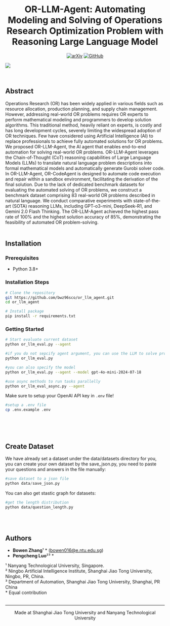 <h1 align="center">
OR-LLM-Agent: Automating Modeling and Solving of Operations Research Optimization Problem with Reasoning Large Language Model
</h1>
<p align="center"> <a href="https://arxiv.org/abs/2503.10009" target="_blank"><img src="https://img.shields.io/badge/arXiv-Paper-FF6B6B?style=for-the-badge&logo=arxiv&logoColor=white" alt="arXiv"></a> <a href="https://github.com/bwz96sco/or_llm_agent"><img src="https://img.shields.io/badge/GitHub-Code-4A90E2?style=for-the-badge&logo=github&logoColor=white" alt="GitHub"></a>  </p>

![](assets/dynamic.gif?autoplay=1)

<br>

## Abstract
Operations Research (OR) has been widely applied in various fields such as resource allocation, production planning, and supply chain management. However, addressing real-world OR problems requires OR experts to perform mathematical modeling and programmers to develop solution algorithms. This traditional method, heavily reliant on experts, is costly and has long development cycles, severely limiting the widespread adoption of OR techniques. Few have considered using Artificial Intelligence (AI) to replace professionals to achieve fully automated solutions for OR problems. We proposed OR-LLM-Agent, the AI agent that enables end-to-end automation for solving real-world OR problems. OR-LLM-Agent leverages the Chain-of-Thought (CoT) reasoning capabilities of Large Language Models (LLMs) to translate natural language problem descriptions into formal mathematical models and automatically generate Gurobi solver code. In OR-LLM-Agent, OR-CodeAgent is designed to automate code execution and repair within a sandbox environment, facilitating the derivation of the final solution. Due to the lack of dedicated benchmark datasets for evaluating the automated solving of OR problems, we construct a benchmark dataset comprising 83 real-world OR problems described in natural language. We conduct comparative experiments with state-of-the-art (SOTA) reasoning LLMs, including GPT-o3-mini, DeepSeek-R1, and Gemini 2.0 Flash Thinking. The OR-LLM-Agent achieved the highest pass rate of 100% and the highest solution accuracy of 85%, demonstrating the feasibility of automated OR problem-solving.
<br><br>

## Installation
### Prerequisites
- Python 3.8+

### Installation Steps
```bash
# Clone the repository
git https://github.com/bwz96sco/or_llm_agent.git
cd or_llm_agent

# Install package
pip install -r requirements.txt
```

### Getting Started
```bash
# Start evaluate current dataset
python or_llm_eval.py --agent

#if you do not sepcify agent argument, you can use the LLM to solve problems directly
python or_llm_eval.py

#you can also specify the model
python or_llm_eval.py --agent --model gpt-4o-mini-2024-07-18

#use async methods to run tasks parallelly
python or_llm_eval_async.py --agent
```
Make sure to setup your OpenAI API key in `.env` file!

```bash
#setup a .env file
cp .env.example .env
```

<br><br><br>


## Create Dataset

We have already set a dataset under the data/datasets directory for you, you can create your own dataset by the save_json.py, you need to paste your questions  and answers in the file manually:

```python
#save dataset to a json file
python data/save_json.py
```

You can also get stastic graph for datasets:

```bash
#get the length distribution
python data/question_length.py
```



<br><br>


## Authors
- **Bowen Zhang**¹ * (bowen016@e.ntu.edu.sg)
- **Pengcheng Luo**²³ * 

¹ Nanyang Technological University, Singapore.  
² Ningbo Artificial Intelligence Institute, Shanghai Jiao Tong University, Ningbo, PR, China.  
³ Department of Automation, Shanghai Jiao Tong University, Shanghai, PR China <br>
\* Equal contribution
<br><br>

---
<p align="center">
Made at Shanghai Jiao Tong University and Nanyang Technological University
</p>

